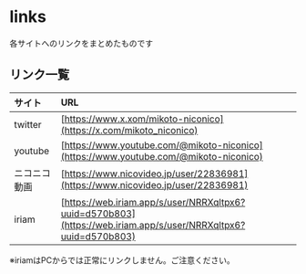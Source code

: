 # links
各サイトへのリンクをまとめたものです

## リンク一覧

|サイト|URL|
|:--|:--|
| twitter | [https://www.x.xom/mikoto-niconico](https://x.com/mikoto_niconico) |
| youtube | [https://www.youtube.com/@mikoto-niconico](https://www.youtube.com/@mikoto-niconico) |
| ニコニコ動画 | [https://www.nicovideo.jp/user/22836981](https://www.nicovideo.jp/user/22836981) |
| iriam | [https://web.iriam.app/s/user/NRRXqltpx6?uuid=d570b803](https://web.iriam.app/s/user/NRRXqltpx6?uuid=d570b803) |

※iriamはPCからでは正常にリンクしません。ご注意ください。

